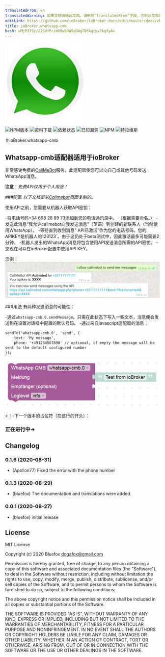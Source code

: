 ```yaml
---
translatedFrom: en
translatedWarning: 如果您想编辑此文档，请删除“translatedFrom”字段，否则此文档将再次自动翻译
editLink: https://github.com/ioBroker/ioBroker.docs/edit/master/docs/zh-cn/adapterref/iobroker.whatsapp-cmb/README.md
title: ioBroker.whatsapp-cmb
hash: wMjP379z/22SVfPrzHO9w5DW5qO4gT0PAqtpv7kgXyA=
---
```

![商标](../../../en/adapterref/iobroker.whatsapp-cmb/admin/whatsapp-cmb.png)

![NPM版本](http://img.shields.io/npm/v/iobroker.whatsapp-cmb.svg)
![资料下载](https://img.shields.io/npm/dm/iobroker.whatsapp-cmb.svg)
![依赖状态](https://img.shields.io/david/ioBroker/iobroker.whatsapp-cmb.svg)
![已知漏洞](https://snyk.io/test/github/ioBroker/ioBroker.whatsapp-cmb/badge.svg)
![NPM](https://nodei.co/npm/iobroker.whatsapp-cmb.png?downloads=true)
![特拉维斯](http://img.shields.io/travis/ioBroker/ioBroker.whatsapp-cmb/master.svg)

＃ioBroker.whatsapp-cmb
## Whatsapp-cmb适配器适用于ioBroker
非常感谢免费的[CallMeBot](https://www.callmebot.com/blog/free-api-whatsapp-messages/)服务，此适配器使您可以向自己或其他号码发送WhatsApp消息。

**注意**：*免费API仅用于个人用途！*

###配置
*以下文档是从[Callmebot](https://www.callmebot.com/blog/free-api-whatsapp-messages/)页面复制的。*

使用API之前，您需要从机器人获取API密钥：

-将电话号码+34 698 28 89 73添加到您的电话通讯录中。 （根据需要命名。）
-发送此消息“我允许callmebot向我发送消息”（英语）到创建的新联系人（当然使用WhatsApp）。
-等待直到收到消息“ API已激活”作为您的电话号码。您的APIKEY是机器人的123123`。由于这仍处于beta测试中，因此激活最多可能需要2分钟。
-机器人发出的WhatsApp消息将包含使用API发送消息所需的API密钥。
-您现在可以在ioBroker配置中使用API KEY。

示例：![例](../../../en/adapterref/iobroker.whatsapp-cmb/img/whatsapp.jpg)

###用法
有两种发送消息的可能性：

-通过`whatsapp-cmb.0.sendMessage`。只需在此状态下写入一些文本，消息便会发送到在设置对话框中配置的默认号码。
-通过来自javascript适配器的消息：

```
sendTo('whatsapp-cmb.0', 'send', {
    text: 'My message',
    phone: '+491234567890' // optional, if empty the message will be sent to the default configured number
});
```

![块状](../../../en/adapterref/iobroker.whatsapp-cmb/img/blockly.png)

<！-下一个版本的占位符（在该行的开头）：

### __正在进行中__->

## Changelog
### 0.1.6 (2020-08-31)
* (Apollon77) Fixed the error with the phone number

### 0.1.3 (2020-08-29)
* (bluefox) The documentation and translations were added.

### 0.0.1 (2020-08-27)
* (bluefox) initial release

## License
MIT License

Copyright (c) 2020 Bluefox <dogafox@gmail.com>

Permission is hereby granted, free of charge, to any person obtaining a copy
of this software and associated documentation files (the "Software"), to deal
in the Software without restriction, including without limitation the rights
to use, copy, modify, merge, publish, distribute, sublicense, and/or sell
copies of the Software, and to permit persons to whom the Software is
furnished to do so, subject to the following conditions:

The above copyright notice and this permission notice shall be included in all
copies or substantial portions of the Software.

THE SOFTWARE IS PROVIDED "AS IS", WITHOUT WARRANTY OF ANY KIND, EXPRESS OR
IMPLIED, INCLUDING BUT NOT LIMITED TO THE WARRANTIES OF MERCHANTABILITY,
FITNESS FOR A PARTICULAR PURPOSE AND NONINFRINGEMENT. IN NO EVENT SHALL THE
AUTHORS OR COPYRIGHT HOLDERS BE LIABLE FOR ANY CLAIM, DAMAGES OR OTHER
LIABILITY, WHETHER IN AN ACTION OF CONTRACT, TORT OR OTHERWISE, ARISING FROM,
OUT OF OR IN CONNECTION WITH THE SOFTWARE OR THE USE OR OTHER DEALINGS IN THE
SOFTWARE.
